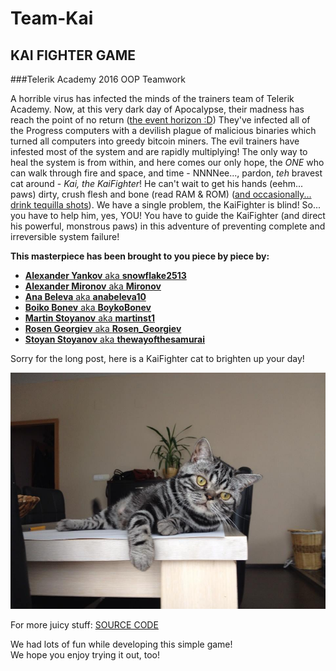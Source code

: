 # Team-Kai
## KAI FIGHTER GAME
###Telerik Academy 2016 OOP Teamwork  

A horrible virus has infected the minds of the trainers team of Telerik Academy. Now, at this very dark day of Apocalypse, their madness has reach the point of no return ([the event horizon :D](https://en.wikipedia.org/wiki/Event_horizon)) They've infected all of the Progress computers with a devilish plague of malicious binaries which turned all computers into greedy bitcoin miners. The evil trainers have infested most of the system and are rapidly multiplying! The only way to heal the system is from within, and here comes our only hope, the _ONE_ who can walk through fire and space, and time - NNNNee..., pardon, _teh_ bravest cat around - _Kai, the KaiFighter_! He can't wait to get his hands (eehm... paws) dirty, crush flesh and bone (read RAM & ROM) ([and occasionally... drink tequilla shots](http://www.wikihow.com/Drink-a-Tequila-Shot)). We have a single problem, the KaiFighter is blind! So... you have to help him, yes, YOU! You have to guide the KaiFighter (and direct his powerful, monstrous paws) in this adventure of preventing complete and irreversible system failure!  

**This masterpiece has been brought to you piece by piece by:**
* [**Alexander Yankov** aka **snowflake2513**](http://telerikacademy.com/Users/snowflake2513)
* [**Alexander Mironov** aka **Mironov**](http://telerikacademy.com/Users/Mironov)
* [**Ana Beleva** aka **anabeleva10**](http://telerikacademy.com/Users/anabeleva10)
* [**Boiko Bonev** aka **BoykoBonev**](http://telerikacademy.com/Users/BoykoBonev)
* [**Martin Stoyanov** aka **martinst1**](http://telerikacademy.com/Users/martinst1)
* [**Rosen Georgiev** aka **Rosen_Georgiev**](http://telerikacademy.com/Users/Rosen_Georgiev)
* [**Stoyan Stoyanov** aka **thewayofthesamurai**](http://telerikacademy.com/Users/thewayofthesamurai)

Sorry for the long post, here is a KaiFighter cat to brighten up your day!  

![](kaifightercat.jpg)

For more juicy stuff: [SOURCE CODE](https://github.com/StoyanStoyanov/Team-Kai/tree/master/KaiFighter/KaiFighterGame)  

We had lots of fun while developing this simple game!  
We hope you enjoy trying it out, too!
